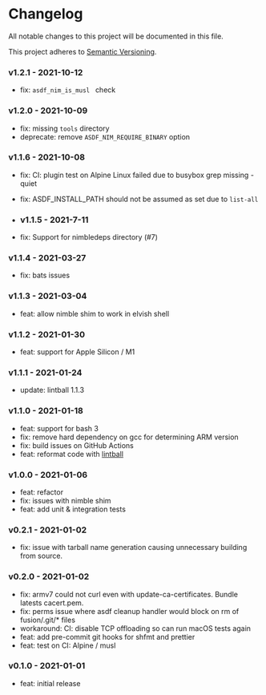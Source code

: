 # Changelog

All notable changes to this project will be documented in this file.

This project adheres to [Semantic Versioning](https://semver.org/spec/v2.0.0.html).

### v1.2.1 - 2021-10-12

- fix: `asdf_nim_is_musl ` check

### v1.2.0 - 2021-10-09

- fix: missing `tools` directory
- deprecate: remove `ASDF_NIM_REQUIRE_BINARY` option

### v1.1.6 - 2021-10-08

- fix: CI: plugin test on Alpine Linux failed due to busybox grep missing -quiet
- fix: ASDF_INSTALL_PATH should not be assumed as set due to `list-all`

- ### v1.1.5 - 2021-7-11

- fix: Support for nimbledeps directory (#7)

### v1.1.4 - 2021-03-27

- fix: bats issues

### v1.1.3 - 2021-03-04

- feat: allow nimble shim to work in elvish shell

### v1.1.2 - 2021-01-30

- feat: support for Apple Silicon / M1

### v1.1.1 - 2021-01-24

- update: lintball 1.1.3

### v1.1.0 - 2021-01-18

- feat: support for bash 3
- fix: remove hard dependency on gcc for determining ARM version
- fix: build issues on GitHub Actions
- feat: reformat code with [lintball](https://github.com/elijahr/lintball)

### v1.0.0 - 2021-01-06

- feat: refactor
- fix: issues with nimble shim
- feat: add unit & integration tests

### v0.2.1 - 2021-01-02

- fix: issue with tarball name generation causing unnecessary building from source.

### v0.2.0 - 2021-01-02

- fix: armv7 could not curl even with update-ca-certificates. Bundle latests cacert.pem.
- fix: perms issue where asdf cleanup handler would block on rm of fusion/.git/\* files
- workaround: CI: disable TCP offloading so can run macOS tests again
- feat: add pre-commit git hooks for shfmt and prettier
- feat: test on CI: Alpine / musl

### v0.1.0 - 2021-01-01

- feat: initial release
